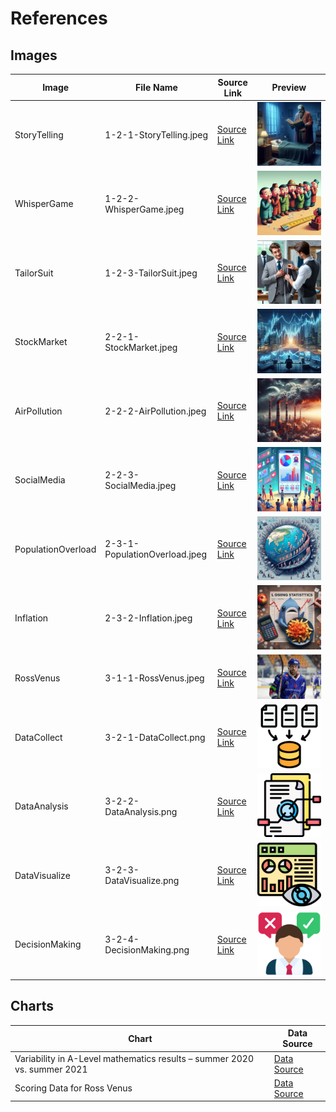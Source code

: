 # References

## Images

| Image | File Name | Source Link | Preview |
|-------|-----------|-------------|---------|
| StoryTelling | 1-2-1-StoryTelling.jpeg | [Source Link](https://www.bing.com/images/create) | ![Preview](./images/1-2-1-StoryTelling.jpeg) |
| WhisperGame | 1-2-2-WhisperGame.jpeg | [Source Link](https://www.bing.com/images/create) | ![Preview](./images/1-2-2-WhisperGame.jpeg) |
| TailorSuit | 1-2-3-TailorSuit.jpeg | [Source Link](https://www.bing.com/images/create) | ![Preview](./images/1-2-3-TailorSuit.jpeg) |
| StockMarket | 2-2-1-StockMarket.jpeg | [Source Link](https://www.bing.com/images/create) | ![Preview](./images/2-2-1-StockMarket.jpeg) |
| AirPollution | 2-2-2-AirPollution.jpeg | [Source Link](https://www.bing.com/images/create) | ![Preview](./images/2-2-2-AirPollution.jpeg) |
| SocialMedia | 2-2-3-SocialMedia.jpeg | [Source Link](https://www.bing.com/images/create) | ![Preview](./images/2-2-3-SocialMedia.jpeg) |
| PopulationOverload | 2-3-1-PopulationOverload.jpeg | [Source Link](https://www.bing.com/images/create) | ![Preview](./images/2-3-1-PopulationOverload.jpeg) |
| Inflation | 2-3-2-Inflation.jpeg | [Source Link](https://www.bing.com/images/create) | ![Preview](./images/2-3-2-Inflation.jpeg) |
| RossVenus | 3-1-1-RossVenus.jpeg | [Source Link](https://www.eliteleague.co.uk/article/1328-venus-confirmed-for-11th-season-at-skydome) | ![Preview](./images/3-1-1-RossVenus.jpeg) |
| DataCollect | 3-2-1-DataCollect.png | [Source Link](https://www.flaticon.com/) | ![Preview](./images/3-2-1-DataCollect.png) |
| DataAnalysis | 3-2-2-DataAnalysis.png | [Source Link](https://www.flaticon.com/) | ![Preview](./images/3-2-2-DataAnalysis.png) |
| DataVisualize | 3-2-3-DataVisualize.png | [Source Link](https://www.flaticon.com/) | ![Preview](./images/3-2-3-DataVisualize.png) |
| DecisionMaking | 3-2-4-DecisionMaking.png | [Source Link](https://www.flaticon.com/) | ![Preview](./images/3-2-4-DecisionMaking.png) |

## Charts

| Chart | Data Source |
|-------|-------------|
| Variability in A-Level mathematics results – summer 2020 vs. summer 2021 | [Data Source](https://analytics.ofqual.gov.uk/apps/Alevel/CentreVariability/) |
| Scoring Data for Ross Venus | [Data Source](https://www.eliteprospects.com/player/85652/ross-venus) |

